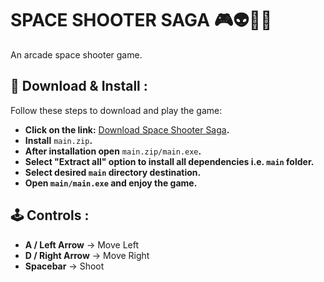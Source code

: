 # SPACE SHOOTER SAGA  🎮👽👾🚀
An arcade space shooter game. 

## 🔽 Download & Install  :
Follow these steps to download and play the game:  
- **Click on the link:** [Download Space Shooter Saga](https://github.com/Shivambhandary75/space_shooter_game/releases/tag/v1.0.0)**.**
- **Install** `main.zip`**.**
- **After installation open** `main.zip/main.exe`**.**
- **Select "Extract all" option to install all dependencies i.e. `main` folder.**
- **Select desired `main` directory destination.**
- **Open `main/main.exe` and enjoy the game.** 
## 🕹️ Controls :  
- **A / Left Arrow** → Move Left  
- **D / Right Arrow** → Move Right  
- **Spacebar** → Shoot  

